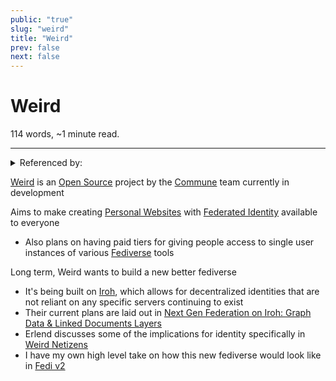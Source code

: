 ```yaml
---
public: "true"
slug: "weird"
title: "Weird"
prev: false
next: false
---
```

<script setup>
import { data } from '../../git.data.ts';
import { useData } from 'vitepress';
const pageData = useData();
</script>
<h1 class="p-name">Weird</h1>
<p>114 words, ~1 minute read. <span v-html="data[`site/${pageData.page.value.relativePath}`]" /></p>
<hr/>

<details><summary>Referenced by:</summary><a href="/garden/commune">Commune</a><a href="/garden/fedi-v2">Fedi v2</a><a href="/garden/the-small-web">The Small Web</a></details>

[Weird](https://weird.one) is an [Open Source](/garden/open-source) project by the [Commune](/garden/commune) team currently in development

Aims to make creating [Personal Websites](/garden/the-small-web) with [Federated Identity](/garden/federated-identity) available to everyone
- Also plans on having paid tiers for giving people access to single user instances of various [Fediverse](/garden/fediverse) tools

Long term, Weird wants to build a new better fediverse
- It's being built on [Iroh](https://iroh.computer), which allows for decentralized identities that are not reliant on any specific servers continuing to exist
- Their current plans are laid out in [Next Gen Federation on Iroh: Graph Data & Linked Documents Layers](https://github.com/commune-os/weird/discussions/32)
- Erlend discusses some of the implications for identity specifically in [Weird Netizens](https://blog.erlend.sh/weird-netizens)
- I have my own high level take on how this new fediverse would look like in [Fedi v2](/garden/fedi-v2)